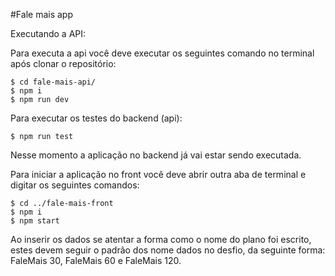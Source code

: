 #Fale mais app

Executando a API:

Para executa a api você deve executar os seguintes comando no terminal após clonar o repositório:

```
$ cd fale-mais-api/
$ npm i
$ npm run dev

```

Para executar os testes do backend (api):

```
$ npm run test
```

Nesse momento a aplicação no backend já vai estar sendo executada.

Para iniciar a aplicação no front você deve abrir outra aba de terminal e digitar os seguintes comandos:

```
$ cd ../fale-mais-front
$ npm i
$ npm start

```

Ao inserir os dados se atentar a forma como o nome do plano foi escrito, estes devem seguir o padrão dos nome dados no desfio, da seguinte forma: FaleMais 30, FaleMais 60 e FaleMais 120.
